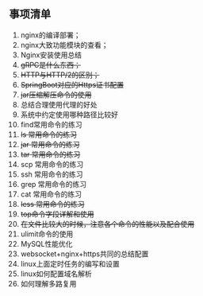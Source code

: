 ## 事项清单
1. nginx的编译部署；
1. nginx大致功能模块的查看；
1. Nginx安装使用总结
1. ~~gRPC是什么东西；~~
1. ~~HTTP与HTTP/2的区别；~~
1. ~~SpringBoot对应的Https证书配置~~
1. ~~jar压缩解压命令的使用~~
1. 总结合理使用代理的好处
1. 系统中约定使用哪种路径比较好
1. find常用命令的练习
1. ~~ls 常用命令的练习~~
1. ~~jar 常用命令的练习~~
1. ~~tar 常用命令的练习~~
1. scp 常用命令的练习
1. ssh 常用命令的练习
1. grep 常用命令的练习
1. cat 常用命令的练习
1. ~~less 常用命令的练习~~
1. ~~top命令字段详解和使用~~
1. ~~在文件比较大的时候，注意各个命令的性能以及配合使用~~
1. ulimit命令的使用
1. MySQL性能优化
1. websocket+nginx+https共同的总结配置
1. linux上面定时任务的编写和设置
1. linux如何配置域名解析
1. 如何理解多路复用
